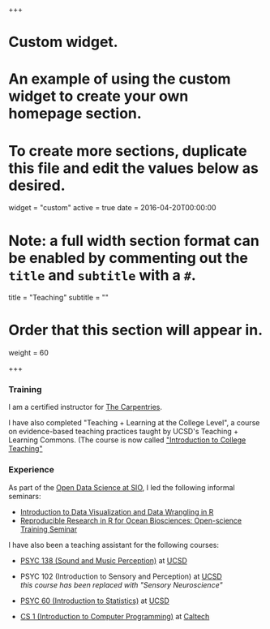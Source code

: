 +++
# Custom widget.
# An example of using the custom widget to create your own homepage section.
# To create more sections, duplicate this file and edit the values below as desired.
widget = "custom"
active = true
date = 2016-04-20T00:00:00

# Note: a full width section format can be enabled by commenting out the `title` and `subtitle` with a `#`.
title = "Teaching"
subtitle = ""

# Order that this section will appear in.
weight = 60

+++

### Training

I am a certified instructor for [The Carpentries](https://carpentries.org/).

I have also completed "Teaching + Learning at the College Level", a course on evidence-based teaching practices taught by UCSD's Teaching + Learning Commons. (The course is now called ["Introduction to College Teaching"](https://commons.ucsd.edu/educators/future-faculty-programs/introduction-to-college-teaching.html.)

### Experience

As part of the [Open Data Science at SIO](https://open-data-science-at-sio.github.io/), I led the following informal seminars:

* [Introduction to Data Visualization and Data Wrangling in R](https://github.com/Open-Data-Science-at-SIO/Intro-Data-Viz-Winter-2017)
* [Reproducible Research in R for Ocean Biosciences: Open-science Training Seminar](https://github.com/Open-Data-Science-at-SIO/RRROBOTS)

I have also been a teaching assistant for the following courses:

* [PSYC 138 (Sound and Music Perception)](http://www.psychology.ucsd.edu/undergraduate-program/courses/index.html) at [UCSD](http://www.ucsd.edu)
* PSYC 102 (Introduction to Sensory and Perception) at [UCSD](http://www.ucsd.edu)<br />*this course has been replaced with "Sensory Neuroscience"*
  
* [PSYC 60 (Introduction to Statistics)](http://www.psychology.ucsd.edu/undergraduate-program/courses/index.html) at [UCSD](http://www.ucsd.edu)
* [CS 1 (Introduction to Computer Programming)](http://www.cms.caltech.edu/academics/course_desc#cs) at [Caltech](http://www.caltech.edu) 